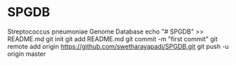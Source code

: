 # SPGDB
Streptococcus pneumoniae Genome Database
echo "# SPGDB" >> README.md
git init
git add README.md
git commit -m "first commit"
git remote add origin https://github.com/swetharayapadi/SPGDB.git
git push -u origin master
